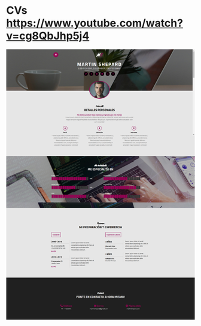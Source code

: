 # CVs https://www.youtube.com/watch?v=cg8QbJhp5j4
<p align="center">
  <img src="preview.png" alt="preview del proyecto" max-width="1600">
</p>